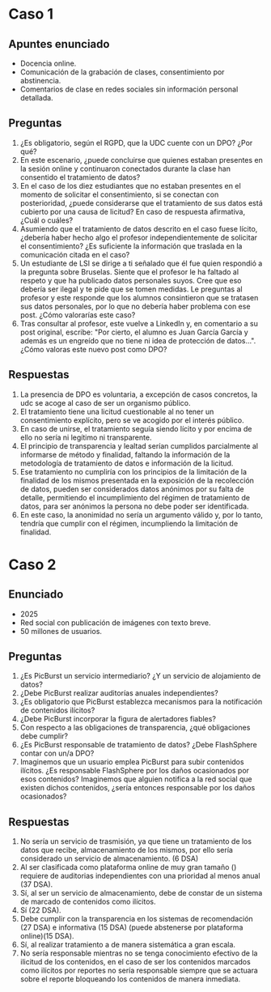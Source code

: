 # Caso 1
## Apuntes enunciado

- Docencia online.
- Comunicación de la grabación de clases, consentimiento por abstinencia.
- Comentarios de clase en redes sociales sin información personal detallada.
## Preguntas
1. ¿Es obligatorio, según el RGPD, que la UDC cuente con un DPO? ¿Por qué?
2. En este escenario, ¿puede concluirse que quienes estaban presentes en la sesión online y continuaron conectados durante la clase han consentido el tratamiento de datos?
3. En el caso de los diez estudiantes que no estaban presentes en el momento de solicitar el consentimiento, si se conectan con posterioridad, ¿puede considerarse que el tratamiento de sus datos está cubierto por una causa de licitud? En caso de respuesta afirmativa, ¿Cuál o cuáles?
4. Asumiendo que el tratamiento de datos descrito en el caso fuese lícito, ¿debería haber hecho algo el profesor independientemente de solicitar el consentimiento? ¿Es suficiente la información que traslada en la comunicación citada en el caso?
5. Un estudiante de LSI se dirige a ti señalado que él fue quien respondió a la pregunta sobre Bruselas. Siente que el profesor le ha faltado al respeto y que ha publicado datos personales suyos. Cree que eso debería ser ilegal y te pide que se tomen medidas. Le preguntas al profesor y este responde que los alumnos consintieron que se tratasen sus datos personales, por lo que no debería haber problema con ese post. ¿Cómo valorarías este caso?
6. Tras consultar al profesor, este vuelve a LinkedIn y, en comentario a su post original, escribe: "Por cierto, el alumno es Juan García García y además es un engreído que no tiene ni idea de protección de datos…". ¿Cómo valoras este nuevo post como DPO?
## Respuestas
1. La presencia de DPO es voluntaria, a excepción de casos concretos, la udc se acoge al caso de ser un organismo público.
2. El tratamiento tiene una licitud cuestionable al no tener un consentimiento explícito, pero se ve acogido por el interés público.
3. En caso de unirse, el tratamiento seguía siendo lícito y por encima de ello no sería ni legítimo ni transparente.
4. El principio de transparencia y lealtad serían cumplidos parcialmente al informarse de método y finalidad, faltando la información de la metodología de tratamiento de datos e información de la licitud.
5. Ese tratamiento no cumpliría con los principios de la limitación de la finalidad de los mismos presentada en la exposición de la recolección de datos, pueden ser considerados datos anónimos por su falta de detalle, permitiendo el incumplimiento del régimen de tratamiento de datos, para ser anónimos la persona no debe poder ser identificada.
6. En este caso, la anonimidad no sería un argumento válido y, por lo tanto, tendría que cumplir con el régimen, incumpliendo la limitación de finalidad.
# Caso 2
## Enunciado
- 2025
- Red social con publicación de imágenes con texto breve.
- 50 millones de usuarios.
## Preguntas
1. ¿Es PicBurst un servicio intermediario? ¿Y un servicio de alojamiento de datos?
2. ¿Debe PicBurst realizar auditorías anuales independientes?
3. ¿Es obligatorio que PicBurst establezca mecanismos para la notificación de contenidos ilícitos?
4. ¿Debe PicBurst incorporar la figura de alertadores fiables?
5. Con respecto a las obligaciones de transparencia, ¿qué obligaciones debe cumplir?
6. ¿Es PicBurst responsable de tratamiento de datos? ¿Debe FlashSphere contar con un/a DPO?
7. Imaginemos que un usuario emplea PicBurst para subir contenidos ilícitos. ¿Es responsable FlashSphere por los daños ocasionados por esos contenidos? Imaginemos que alguien notifica a la red social que existen dichos contenidos, ¿sería entonces responsable por los daños ocasionados?
## Respuestas
1. No sería un servicio de trasmisión, ya que tiene un tratamiento de los datos que recibe, almacenamiento de los mismos, por ello sería considerado un servicio de almacenamiento. (6 DSA)
2. Al ser clasificada como plataforma online de muy gran tamaño () requiere de auditorias independientes con una prioridad al menos anual (37 DSA).
3. Sí, al ser un servicio de almacenamiento, debe de constar de un sistema de marcado de contenidos como ilícitos.
4. Sí (22 DSA).
5. Debe cumplir con la transparencia en los sistemas de recomendación (27 DSA) e informativa (15 DSA) (puede abstenerse por plataforma online)(15 DSA).
6. Sí, al realizar tratamiento a de manera sistemática a gran escala.
7. No sería responsable mientras no se tenga conocimiento efectivo de la ilicitud de los contenidos, en el caso de ser los contenidos marcados como ilícitos por reportes no sería responsable siempre que se actuara sobre el reporte bloqueando los contenidos de manera inmediata.